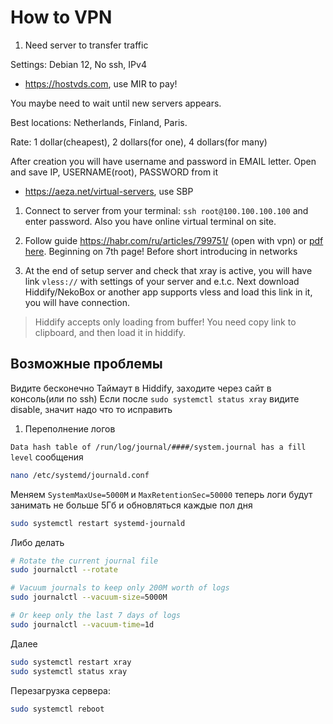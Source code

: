 # How to VPN

1. Need server to transfer traffic 
  
Settings: Debian 12, No ssh, IPv4

+ https://hostvds.com, use MIR to pay!

You maybe need to wait until new servers appears.

Best locations: Netherlands, Finland, Paris.

Rate: 1 dollar(cheapest), 2 dollars(for one), 4 dollars(for many)

After creation you will have username and password in EMAIL letter. Open and save IP, USERNAME(root), PASSWORD from it

+ https://aeza.net/virtual-servers, use SBP

1. Connect to server from your terminal: `ssh root@100.100.100.100` and enter password. Also you have online virtual terminal on site.

2. Follow guide https://habr.com/ru/articles/799751/ (open with vpn) or [pdf here](./habr.pdf). Beginning on 7th page! Before short introducing in networks

3. At the end of setup server and check that xray is active, you will have link `vless://` with settings of your server and e.t.c. Next download Hiddify/NekoBox or another app supports vless and load this link in it, you will have connection.

> Hiddify accepts only loading from buffer! You need copy link to clipboard, and then load it in hiddify.

## Возможные проблемы

Видите бесконечно Таймаут в Hiddify, заходите через сайт в консоль(или по ssh)
Если после `sudo systemctl status xray` видите disable, значит надо что то исправить

1. Переполнение логов

`Data hash table of /run/log/journal/####/system.journal has a fill level` сообщения

```bash
nano /etc/systemd/journald.conf
```
Меняем `SystemMaxUse=5000M` и `MaxRetentionSec=50000` теперь логи будут занимать не больше 5Гб и обновляться каждые пол дня

```bash
sudo systemctl restart systemd-journald
```

Либо делать 

```bash
# Rotate the current journal file
sudo journalctl --rotate

# Vacuum journals to keep only 200M worth of logs
sudo journalctl --vacuum-size=5000M

# Or keep only the last 7 days of logs
sudo journalctl --vacuum-time=1d
```

Далее 

```bash
sudo systemctl restart xray
sudo systemctl status xray
```

Перезагрузка сервера:
```bash
sudo systemctl reboot
```